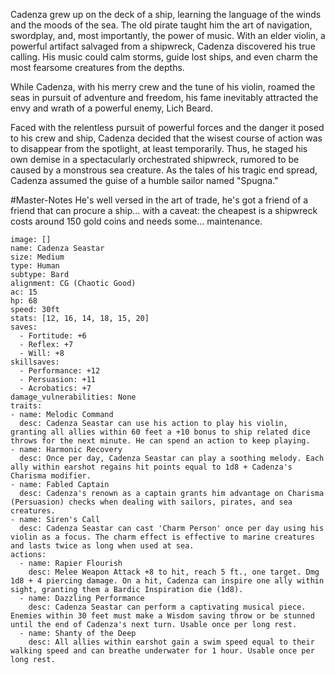 Cadenza grew up on the deck of a ship, learning the language of the winds and the moods of the sea. The old pirate taught him the art of navigation, swordplay, and, most importantly, the power of music. With an elder violin, a powerful artifact salvaged from a shipwreck, Cadenza discovered his true calling. His music could calm storms, guide lost ships, and even charm the most fearsome creatures from the depths.

While Cadenza, with his merry crew and the tune of his violin, roamed the seas in pursuit of adventure and freedom, his fame inevitably attracted the envy and wrath of a powerful enemy, Lich Beard.

Faced with the relentless pursuit of powerful forces and the danger it posed to his crew and ship, Cadenza decided that the wisest course of action was to disappear from the spotlight, at least temporarily. Thus, he staged his own demise in a spectacularly orchestrated shipwreck, rumored to be caused by a monstrous sea creature. As the tales of his tragic end spread, Cadenza assumed the guise of a humble sailor named "Spugna."

#Master-Notes He's well versed in the art of trade, he's got a friend of a friend that can procure a ship... with a caveat: the cheapest is a shipwreck costs around 150 gold coins and needs some... maintenance.

```statblock
image: []
name: Cadenza Seastar
size: Medium
type: Human
subtype: Bard
alignment: CG (Chaotic Good)
ac: 15
hp: 68
speed: 30ft
stats: [12, 16, 14, 18, 15, 20]
saves:
  - Fortitude: +6
  - Reflex: +7
  - Will: +8
skillsaves:
  - Performance: +12
  - Persuasion: +11
  - Acrobatics: +7
damage_vulnerabilities: None
traits:
- name: Melodic Command
  desc: Cadenza Seastar can use his action to play his violin, granting all allies within 60 feet a +10 bonus to ship related dice throws for the next minute. He can spend an action to keep playing.
- name: Harmonic Recovery
  desc: Once per day, Cadenza Seastar can play a soothing melody. Each ally within earshot regains hit points equal to 1d8 + Cadenza's Charisma modifier.
- name: Fabled Captain
  desc: Cadenza's renown as a captain grants him advantage on Charisma (Persuasion) checks when dealing with sailors, pirates, and sea creatures.
- name: Siren's Call
  desc: Cadenza Seastar can cast 'Charm Person' once per day using his violin as a focus. The charm effect is effective to marine creatures and lasts twice as long when used at sea.
actions:
  - name: Rapier Flourish
    desc: Melee Weapon Attack +8 to hit, reach 5 ft., one target. Dmg 1d8 + 4 piercing damage. On a hit, Cadenza can inspire one ally within sight, granting them a Bardic Inspiration die (1d8).
  - name: Dazzling Performance
    desc: Cadenza Seastar can perform a captivating musical piece. Enemies within 30 feet must make a Wisdom saving throw or be stunned until the end of Cadenza's next turn. Usable once per long rest.
  - name: Shanty of the Deep
    desc: All allies within earshot gain a swim speed equal to their walking speed and can breathe underwater for 1 hour. Usable once per long rest.
```
